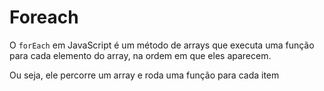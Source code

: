 # Foreach

O `forEach` em JavaScript é um método de arrays que executa uma função para cada elemento do array, na ordem em que eles aparecem.

Ou seja, ele percorre um array e roda uma função para cada item